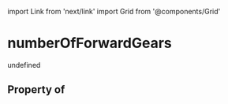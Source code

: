 import Link from 'next/link'
import Grid from '@components/Grid'

# numberOfForwardGears

undefined

## Property of



